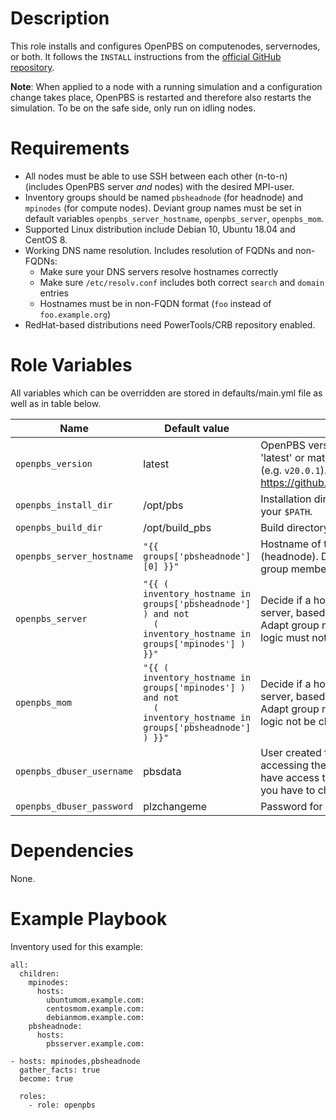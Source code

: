 # Description
This role installs and configures OpenPBS on computenodes, servernodes, or both. It follows the `INSTALL` instructions from the [official GitHub repository](https://github.com/openpbs/openpbs/blob/master/INSTALL).

**Note**: When applied to a node with a running simulation and a configuration change takes place, OpenPBS is restarted and therefore also restarts the simulation. To be on the safe side, only run on idling nodes.

# Requirements
* All nodes must be able to use SSH between each other (n-to-n) (includes OpenPBS server *and* nodes) with the desired MPI-user.
* Inventory groups should be named `pbsheadnode` (for headnode) and `mpinodes` (for compute nodes). Deviant group names must be set in default variables `openpbs_server_hostname`, `openpbs_server`, `openpbs_mom`.
* Supported Linux distribution include Debian 10, Ubuntu 18.04 and CentOS 8.
* Working DNS name resolution. Includes resolution of FQDNs and non-FQDNs:
  * Make sure your DNS servers resolve hostnames correctly
  * Make sure `/etc/resolv.conf` includes both correct `search` and `domain` entries
  * Hostnames must be in non-FQDN format (`foo` instead of `foo.example.org`)
* RedHat-based distributions need PowerTools/CRB repository enabled.

# Role Variables
All variables which can be overridden are stored in defaults/main.yml file as well as in table below.

| Name | Default value | Description |
| ------ | ------ | ----- |
| `openpbs_version` | latest | OpenPBS version to install. Must be 'latest' or match a tag name in OpenPBS (e.g. `v20.0.1`). See GitHub repostiory: https://github.com/openpbs/openpbs/tags |
| `openpbs_install_dir` | /opt/pbs | Installation directory. Will also be added to your `$PATH`. |
| `openpbs_build_dir` | /opt/build_pbs | Build directory |
| `openpbs_server_hostname` | `"{{ groups['pbsheadnode'][0] }}"` | Hostname of the OpenPBS server (headnode). Default is based on inventory group membership. |
| `openpbs_server` | `"{{ ( inventory_hostname in groups['pbsheadnode'] ) and not`<br>`  ( inventory_hostname in groups['mpinodes'] ) }}"` | Decide if a host is a PBS MOM or a PBS server, based on its group memberships. Adapt group names where necessary, logic must not be changed. |
| `openpbs_mom` | `"{{ ( inventory_hostname in groups['mpinodes'] ) and not`<br>`  ( inventory_hostname in groups['pbsheadnode'] ) }}"` | Decide if a host is a PBS MOM or a PBS server, based on its group memberships. Adapt group names where necessary, logic not be changed. |
| `openpbs_dbuser_username` | pbsdata | User created for PBS-internal use, for accessing the database. Can be handy to have access to in case update breaks and you have to check the DB manually. |
| `openpbs_dbuser_password` | plzchangeme | Password for above account name |

# Dependencies
None.

# Example Playbook
Inventory used for this example:
```
all:
  children:
    mpinodes:
      hosts:
        ubuntumom.example.com:
        centosmom.example.com:
        debianmom.example.com:
    pbsheadnode:
      hosts:
        pbsserver.example.com:
```

```
- hosts: mpinodes,pbsheadnode
  gather_facts: true
  become: true

  roles:
    - role: openpbs
```
